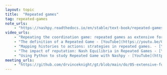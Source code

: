 ```yaml
---
layout: topic
title:  "Repeated games"
tag: repeated-games
note_urls:
    - "https://nashpy.readthedocs.io/en/stable/text-book/repeated-games.html"
video_urls:
    - "Repeating the coordination game: repeated games as extensive form games. - [YouTube](https://youtu.be/RTxIw_M4XEY) - [Private](https://cardiff.cloud.panopto.eu/Panopto/Pages/Viewer.aspx?id=1cd4a3e4-6054-4e34-b104-af930110f136)"
    - "The definition of a Repeated Game - [YouTube](https://youtu.be/0mV43J8MR64) - [Private](https://cardiff.cloud.panopto.eu/Panopto/Pages/Viewer.aspx?id=8323c235-e54d-40c6-bdea-af9301110fb1)"
    - "Mapping histories to actions: strategies in repeated games. - [YouTube](https://youtu.be/2yIt8m9KraE) - [Private](https://cardiff.cloud.panopto.eu/Panopto/Pages/Viewer.aspx?id=b2ee62dc-7d0a-4a55-9d0b-af9301112cb4)"
    - "The impact of reputation: Nash Equilibria in Repeated Games - [YouTube](https://youtu.be/F3TpV77V6xI) - [Private](https://cardiff.cloud.panopto.eu/Panopto/Pages/Viewer.aspx?id=961c25a2-f98d-4fcd-9f0f-af9301114484)"
    - "Using Python to study Repeated Game with Nashpy - [YouTube](https://youtu.be/s4jF9X86pTg) - [Private](https://cardiff.cloud.panopto.eu/Panopto/Pages/Viewer.aspx?id=78fed781-91b5-4746-8639-af9301115c24)"
meeting_urls:
    - "https://github.com/drvinceknight/gt/blob/main/do/05-extensive-form-games.rst"
---
```

